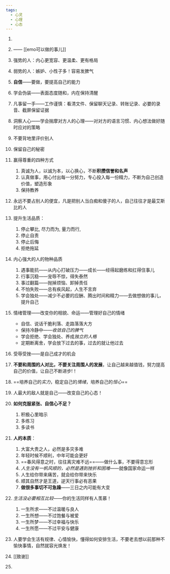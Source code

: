 ```yaml
---
tags:
  - 心灵
  - 心理
  - 心态
---
```



1. 


2. —— [[emo可以做的事儿]]
3. 强势的人：内心更宽容、更温柔、更有格局
4. 弱势的人：嫉妒、小性子多！容易发脾气
5. **自信**——要做，要提高自己的能力
6. 学会伪装——表面态度随和，内在保持清醒
7. 凡事留一手——工作谨慎：看清文件、保留聊天记录、转账记录、必要的录音、截屏保留证据
8. 洞察人心——学会揣摩对方人的心理——对对方的语言习惯、内心想法做好随时应对的策略
9. 不要背地里评价别人
10. 保留自己的秘密
11. 赢得尊重的四种方式
	1. 真诚为人，以诚为本，以心换心，不断**积攒信誉和名声**
	2. 认真做事，用心付出每一分努力，专心投入每一份精力，不断为自己创造价值，塑造形象
	3. 保持教养 
12. 永远不要占别人的便宜，凡是把别人当白痴和傻子的人，自己往往才是最艾斯比的人
13. 提升生活品质：
	1. 停止攀比, 尽力而为, 量力而行,
	2. 停止自责
	3. 停止后悔
	4. 拒绝拖延
14. 内心强大的人的物种品质
	1. 遇事能抗——从内心打破压力——成长——经得起磨练和扛得住事儿
	2. 行事沉稳——宠辱不惊，得失泰然
	3. 事过翻篇——抛掉烦恼、卸掉责任
	4. 不怕失败——总有疾风起，人生不言弃
	5. 学会独处——减少不必要的应酬、腾出时间和精力——去做想做的事儿，提升自己
15. 情绪管理——改变你的相貌、命运——管理好自己的情绪
	- 自信、说话干脆利落、走路落落大方
	- 保持冷静中——*收敛自己的脾气*
	- 学会拒绝、学会独处、养成*独立的人格*
	- 定期断离舍，学会放下过去的事，过去的就让他过去
16. 受辱受挫——是自己成才的机会
17. **不要和周围的人对比，不要关注周围人的发展**，让自己越来越值钱，努力提高自己的价值，让自己不断进步!！
18. ==培养自己的*实力*，稳定自己的*情绪*，培养自己的*恒心*==
19. 人最大的敌人就是自己——改变自己的心态！
20. **如何克服紧张、自信心不足？**
	1. 积极心里暗示
	2. 多练习
	3. 多读书
21. **人的本质**：
	1. 大富大贵之人，必然是多灾多难
	2. 年轻时候不顺利，中年可能会更好
	3. ==春风得意之时，往往离灾难不远==——做什么事，不要得意忘形
	4. *人生没有一帆风顺的，必然是遇到挫折和困难*——就像国家命运一样
	5. 人生给你带来痛苦，就会给你带来快乐
	6. 顺其自然才是王道，逆天行事必有恶果
	7. **做很多事切不可急躁**——三日之内可能有大变
22. *生活没必要相互比较*——你的生活同样有人羡慕！
	1. 一生所求——不过温暖与良人
	2. 一生所想——不过饱餐与被爱
	3. 一生所梦——不过幸福与快乐
	4. 一生所愿——不过平安与健康
23. 人要学会生活有规律、心情愉快，懂得如何安排生活，不要老去想以前那种不愉快事情，自然就容光焕发！



24. [[致谢]]
25. 